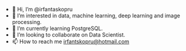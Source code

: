 - 👋 Hi, I’m @irfantaskopru
- 👀 I’m interested in data, machine learning, deep learning and image processing.
- 🌱 I’m currently learning PostgreSQL.
- 💞️ I’m looking to collaborate on Data Scientist.
- 📫 How to reach me irfantskopru@hotmail.com

<!---
irfantaskopru/irfantaskopru is a ✨ special ✨ repository because its `README.md` (this file) appears on your GitHub profile.
You can click the Preview link to take a look at your changes.
--->
